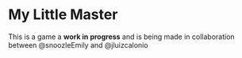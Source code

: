# My Little Master
 
This is a game a **work in progress** and is being made in collaboration between @snoozleEmily and @jluizcalonio


